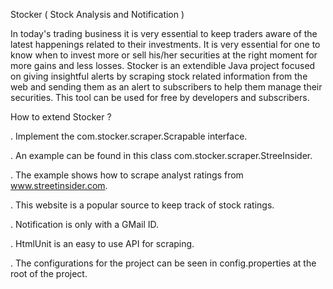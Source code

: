 Stocker ( Stock Analysis and Notification )

In today's trading business it is very essential to keep traders aware of the latest happenings related to their investments. It is very essential for one to know when to invest more or sell his/her securities at the right moment for more gains and less losses. Stocker is an extendible Java project focused on giving insightful alerts by scraping stock related information from the web and sending them as an alert to subscribers to help them manage their securities. This tool can be used for free by developers and subscribers.

How to extend Stocker ?

. Implement the com.stocker.scraper.Scrapable interface.

. An example can be found in this class com.stocker.scraper.StreeInsider.

. The example shows how to scrape analyst ratings from www.streetinsider.com. 

. This website is a popular source to keep track of stock ratings. 

. Notification is only with a GMail ID.

. HtmlUnit is an easy to use API for scraping.

. The configurations for the project can be seen in config.properties at the root of the project.






